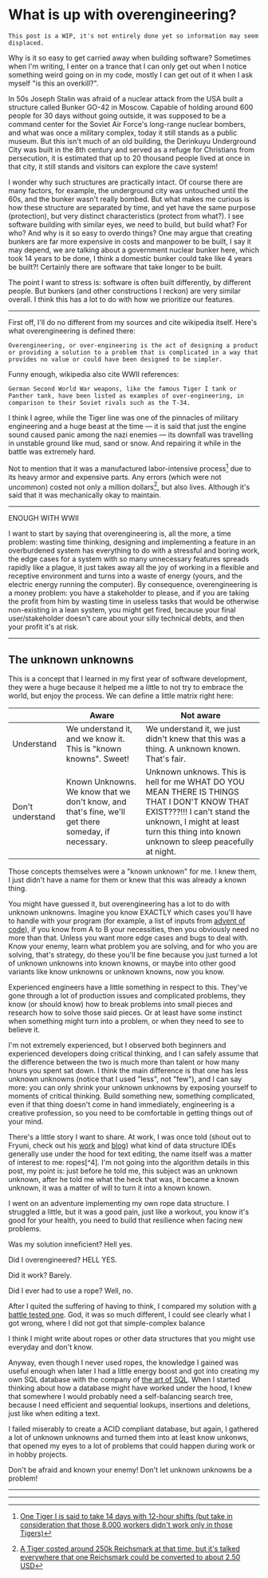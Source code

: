 # What is up with overengineering?

```
This post is a WIP, it's not entirely done yet so information may seem displaced.
```

Why is it so easy to get carried away when building software? Sometimes when I'm writing, I enter on a trance that I can only get out when I notice something weird going on in my code, mostly I can get out of it when I ask myself "is this an overkill?".

In 50s Joseph Stalin was afraid of a nuclear attack from the USA built a structure called Bunker GO-42 in Moscow. Capable of holding around 600 people for 30 days without going outside, it was supposed to be a command center for the Soviet Air Force's long-range nuclear bombers, and what was once a military complex, today it still stands as a public museum. But this isn't much of an old building, the Derinkuyu Underground City was built in the 8th century and served as a refuge for Christians from persecution, it is estimated that up to 20 thousand people lived at once in that city, it still stands and visitors can explore the cave system!

I wonder why such structures are practically intact. Of course there are many factors, for example, the underground city was untouched until the 60s, and the bunker wasn't really bombed. But what makes me curious is how these structure are separated by time, and yet have the same purpose (protection), but very distinct characteristics (protect from what?). I see software building with similar eyes, we need to build, but build what? For who? And why is it so easy to overdo things? One may argue that creating bunkers are far more expensive in costs and manpower to be built, I say it may depend, we are talking about a government nuclear bunker here, which took 14 years to be done, I think a domestic bunker could take like 4 years be built?! Certainly there are software that take longer to be built.

The point I want to stress is: software is often built differently, by different people. But bunkers (and other constructions I reckon) are very similar overall. I think this has a lot to do with how we prioritize our features.

---

First off, I'll do no different from my sources and cite wikipedia itself. Here's what overengineering is defined there:

```
Overengineering, or over-engineering is the act of designing a product or providing a solution to a problem that is complicated in a way that provides no value or could have been designed to be simpler.
```

Funny enough, wikipedia also cite WWII references:

```
German Second World War weapons, like the famous Tiger I tank or Panther tank, have been listed as examples of over-engineering, in comparison to their Soviet rivals such as the T-34.
```

I think I agree, while the Tiger line was one of the pinnacles of military engineering and a huge beast at the time — it is said that just the engine sound caused panic among the nazi enemies — its downfall was travelling in unstable ground like mud, sand or snow. And repairing it while in the battle was extremely hard.

Not to mention that it was a manufactured labor-intensive process[^2] due to its heavy armor and expensive parts. Any errors (which were not uncommon) costed not only a million dollars[^3], but also lives. Although it's said that it was mechanically okay to maintain.

---

ENOUGH WITH WWII

I want to start by saying that overengineering is, all the more, a time problem: wasting time thinking, designing and implementing a feature in an overburdened system has everything to do with a stressful and boring work, the edge cases for a system with so many unnecessary features spreads rapidly like a plague, it just takes away all the joy of working in a flexible and receptive environment and turns into a waste of energy (yours, and the electric energy running the computer). By consequence, overengineering is a money problem: you have a stakeholder to please, and if you are taking the profit from him by wasting time in useless tasks that would be otherwise non-existing in a lean system, you might get fired, because your final user/stakeholder doesn't care about your silly technical debts, and then your profit it's at risk.

---

## The unknown unknowns

This is a concept that I learned in my first year of software development, they were a huge because it helped me a little to not try to embrace the world, but enjoy the process. We can define a little matrix right here:

|                  | Aware                                                                                               | Not aware                                                                                                                                                                                                             |
|------------------|-----------------------------------------------------------------------------------------------------|-----------------------------------------------------------------------------------------------------------------------------------------------------------------------------------------------------------------------|
| Understand       | We understand it, and we know it. This is "known knowns". Sweet!                                    | We understand it, we just didn't knew that this was a thing. A unknown known. That's fair.                                                                                                                            |
| Don't understand | Known Unknowns. We know that we don't know, and that's fine, we'll get there someday, if necessary. | Unknown unknows. This is hell for me WHAT DO YOU MEAN THERE IS THINGS THAT I DON'T KNOW THAT EXIST???!!! I can't stand the unknown, I might at least turn this thing into known unknown to sleep peacefully at night. |

Those concepts themselves were a "known unknown" for me. I knew them, I just didn't have a name for them or knew that this was already a known thing.

You might have guessed it, but overengineering has a lot to do with unknown unknowns. Imagine you know EXACTLY which cases you'll have to handle with your program (for example, a list of inputs from [advent of code](https://adventofcode.com)), if you know from A to B your necessities, then you obviously need no more than that. Unless you want more edge cases and bugs to deal with. Know your enemy, learn what problem you are solving, and for who you are solving, that's strategy, do these you'll be fine because you just turned a lot of unknown unknowns into known knowns, or maybe into other good variants like know unknowns or unknown knowns, now you know.

Experienced engineers have a little something in respect to this. They've gone through a lot of production issues and complicated problems, they know (or should know) how to break problems into small pieces and research how to solve those said pieces. Or at least have some instinct when something might turn into a problem, or when they need to see to believe it.

I'm not extremely experienced, but I observed both beginners and experienced developers doing critical thinking, and I can safely assume that the difference between the two is much more than talent or how many hours you spent sat down. I think the main difference is that one has less unknown unknowns (notice that I used "less", not "few"), and I can say more: you can only shrink your unknown unknowns by exposing yourself to moments of critical thinking. Build something new, something complicated, even if that thing doesn't come in hand immediately, engineering is a creative profession, so you need to be comfortable in getting things out of your mind.

There's a little story I want to share. At work, I was once told (shout out to Fryuni, check out his [work](https://github.com/fryuni) and [blog](https://fryuni.dev/)) what kind of data structure IDEs generally use under the hood for text editing, the name itself was a matter of interest to me: ropes[^4]. I'm not going into the algorithm details in this post, my point is: just before he told me, this subject was an unknown unknown, after he told me what the heck that was, it became a known unknown, it was a matter of will to turn it into a known known.

I went on an adventure implementing my own rope data structure. I struggled a little, but it was a good pain, just like a workout, you know it's good for your health, you need to build that resilience when facing new problems.

Was my solution inneficient? Hell yes.

Did I overengineered? HELL YES.

Did it work? Barely.

Did I ever had to use a rope? Well, no.

After I quited the suffering of having to think, I compared my solution with [a battle tested one](https://github.com/zyedidia/rope/blob/master/rope.go). God, it was so much different, I could see clearly what I got wrong, where I did not got that simple-complex balance

I think I might write about ropes or other data structures that you might use everyday and don't know.

Anyway, even though I never used ropes, the knowledge I gained was useful enough when later I had a little energy boost and got into creating my own SQL database with the company of [the art of SQL](https://www.amazon.com.br/Art-SQL-Stephane-Faroult/dp/0596008945). When I started thinking about how a database might have worked under the hood, I knew that somewhere I would probably need a self-balancing search tree, because I need efficient and sequential lookups, insertions and deletions, just like when editing a text.

I failed miserably to create a ACID compliant database, but again, I gathered a lot of unknown unknowns and turned them into at least know unkonws, that opened my eyes to a lot of problems that could happen during work or in hobby projects.

Don't be afraid and known your enemy! Don't let unknown unknowns be a problem!

---





---

[^1]: [Göbekli Tepe is a sanctuary dated around 9600–7000 BCE, when the last Ice Age was ending!](https://en.wikipedia.org/wiki/Doln%C3%AD_V%C4%9Bstonice#:~:text=a%20small%20settlement%20of%20mammoth%20hunters%20consisting%20of%20huts%20built%20with%20rocks%20and%20mammoth%20bones%20was%20founded%20on%20the%20site%20of%20what%20is%20now%20Doln%C3%AD%20V%C4%9Bstonice)

[^2]: [One Tiger I is said to take 14 days with 12-hour shifts (but take in consideration that those 8.000 workers didn't work only in those Tigers)](https://tankmuseum.org/article/building-a-tiger-tank/#:~:text=They%20worked%20in%20two%2012%20hour%20shifts%2C%20with%20the%20night%20shift%20up%20to%2050%25%20less%20productive%20than%20the%20day%20shift)

[^3]: [A Tiger costed around 250k Reichsmark at that time, but it's talked everywhere that one Reichsmark could be converted to about 2.50 USD](https://tanks-encyclopedia.com/ww2/germany/panzer-vi_tiger.php#:~:text=Each%20Tiger%20was%20calculated%20to%20cost%20RM250%2C800%20(Reichsmarks)%20to%20build%20compared%20to%20just%20RM117%2C100%20for%20a%20Panther%20and%20RM103%2C462%20for%20a%20Panzer%20IV.)

